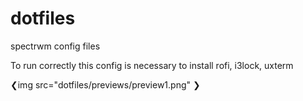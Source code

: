 # dotfiles
spectrwm config files

To run correctly this config is necessary to install rofi, i3lock, uxterm

❮img src="dotfiles/previews/preview1.png" ❯
